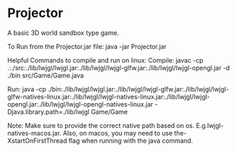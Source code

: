 # Projector
A basic 3D world sandbox type game.

To Run from the Projector.jar file:
java -jar Projector.jar

Helpful Commands to compile and run on linux:
Compile:
    javac -cp .:./src:./lib/lwjgl/lwjgl.jar:./lib/lwjgl/lwjgl-glfw.jar:./lib/lwjgl/lwjgl-opengl.jar -d ./bin src/Game/Game.java

Run:
    java -cp ./bin:./lib/lwjgl/lwjgl.jar:./lib/lwjgl/lwjgl-glfw.jar:./lib/lwjgl/lwjgl-glfw-natives-linux.jar:./lib/lwjgl/lwjgl-natives-linux.jar:./lib/lwjgl/lwjgl-opengl.jar:./lib/lwjgl/lwjgl-opengl-natives-linux.jar -Djava.library.path=./lib/lwjgl Game/Game

Note:
    Make sure to provide the correct native path based on os. E.g.lwjgl-natives-macos.jar.
    Also, on macos, you may need to use the-XstartOnFirstThread flag when running with the java command.


